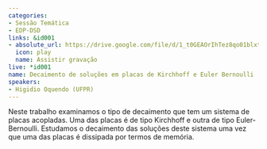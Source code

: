 ```yaml
---
categories:
- Sessão Temática
- EDP-DSD
links: &id001
- absolute_url: https://drive.google.com/file/d/1_t0GEAOrIhTez8qo01blxtZ5jh-QD_KG/view?usp=sharing
  icon: play
  name: Assistir gravação
live: *id001
name: Decaimento de soluções em placas de Kirchhoff e Euler Bernoulli
speakers:
- Higidio Oquendo (UFPR)
---
```


Neste trabalho examinamos o tipo de decaimento que tem um sistema de placas acopladas. Uma das placas é de tipo Kirchhoff e outra de tipo Euler-Bernoulli. Estudamos o decaimento das soluções deste sistema uma vez que uma das placas é dissipada por termos de memória.